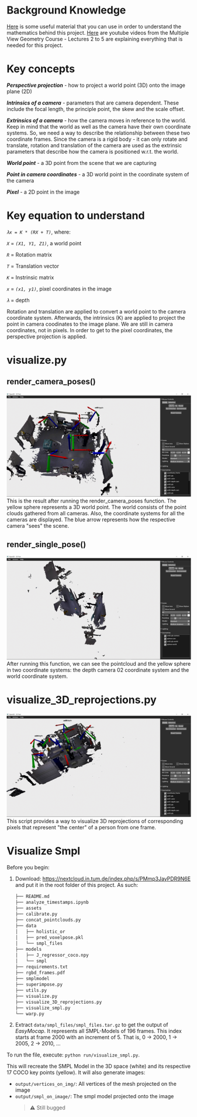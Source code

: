 # Background Knowledge

[Here](https://drive.google.com/drive/folders/1zOnaYQDOdhqWjW9ccykS4i8NwtDBUlTk?usp=sharing) is some useful material that you can use in order to understand the mathematics behind this project.
[Here](https://www.youtube.com/watch?v=RDkwklFGMfo&list=PLTBdjV_4f-EJn6udZ34tht9EVIW7lbeo4&ab_channel=cvprtum) are youtube videos from the Multiple View Geometry Course - Lectures 2 to 5 are explaining everything that is needed for this project.  

# Key concepts

**_Perspective projection_** - how to project a world point (3D) onto the image plane (2D)

**_Intrinsics of a camera_** - parameters that are camera dependent. These include the focal length, the principle point, the skew and the scale offset. 

**_Extrinsics of a camera_** - how the camera moves in reference to the world. Keep in mind that the world as well as the camera have their own coordinate systems. So, we need a way to describe the relationship between these two coordinate frames. Since the camera is a rigid body - it can only rotate and translate, rotation and translation of the camera are used as the extrinsic parameters that describe how the camera is positioned w.r.t. the world.

**_World point_** - a 3D point from the scene that we are capturing 

**_Point in camera coordinates_** - a 3D world point in the coordinate system of the camera

**_Pixel_** - a 2D point in the image 

# Key equation to understand
_```λx = K * (RX + T)```_, where:

_```X```_ = _```(X1, Y1, Z1)```_, a world point 

_```R```_ = Rotation matrix

_```T```_ = Translation vector

_```K```_ = Instrinsic matrix

_```x```_ = _```(x1, y1)```_, pixel coordinates in the image

_```λ```_ = depth 

Rotation and translation are applied to convert a world point to the camera coordinate system. Afterwards, the intrinsics (K) are applied to project the point in camera coodinates to the image plane. We are still in camera coordinates, not in pixels. In order to get to the pixel coordinates, the perspective projection is applied.

# visualize.py

## render_camera_poses()
![render_poses](assets/render_camera_poses.png)
This is the result after running the render_camera_poses function. The yellow sphere represents a 3D world point. The world consists of the point clouds gathered from all cameras. Also, the coordinate systems for all the cameras are displayed. The blue arrow represents how the respective camera "sees" the scene.

## render_single_pose()
![render_single_pose](assets/render_single_pose.png)
After running this function, we can see the pointcloud and the yellow sphere in two coordinate systems: the depth camera 02 coordinate system and the world coordinate system.

# visualize_3D_reprojections.py
![vis_3d_reprojection](assets/visualize_3d_reprojections.png)
This script provides a way to visualize 3D reprojections of corresponding pixels that represent "the center" of a person from one frame.  

# Visualize Smpl #

Before you begin:

1. Download: https://nextcloud.in.tum.de/index.php/s/PMmp3JayPDR9N6E and put it in the root folder of this project.
As such:
    ```.
    ├── README.md
    ├── analyze_timestamps.ipynb
    ├── assets
    ├── calibrate.py
    ├── concat_pointclouds.py
    ├── data
    │   ├── holistic_or
    │   ├── pred_voxelpose.pkl
    │   └── smpl_files
    ├── models
    │   ├── J_regressor_coco.npy
    │   └── smpl
    ├── requirements.txt
    ├── rgbd_frames.pdf
    ├── smplmodel
    ├── superimpose.py
    ├── utils.py
    ├── visualize.py
    ├── visualize_3D_reprojections.py
    ├── visualize_smpl.py
    └── warp.py 
    ```


1. Extract `data/smpl_files/smpl_files.tar.gz` to get the output of *EasyMocap*. It represents all SMPL-Models of 196 frames.
    This index starts at frame 2000 with an increment of 5. That is, 0 -> 2000, 1 -> 2005, 2 -> 2010, ...

To run the file, execute: `python run/visualize_smpl.py`.

This will recreate the SMPL Model in the 3D space (white) and its respective 17 COCO key points (yellow). 
It will also generate images:

- `output/vertices_on_img/`: All vertices of the mesh projected on the image
- `output/smpl_on_image/`: The smpl model projected onto the image 
  > ⚠️ Still bugged



